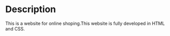 # Description
This is a website for online shoping.This website is fully developed in HTML and CSS.

